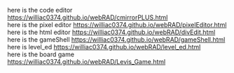 here is the code editor
https://williac0374.github.io/webRAD/cmirrorPLUS.html 
<br>
here is the pixel editor
https://williac0374.github.io/webRAD/pixelEditor.html
<br>
here is the html editor
https://williac0374.github.io/webRAD/divEdit.html
<br>
here is the gameShell
https://williac0374.github.io/webRAD/gameShell.html
<br>
here is level_ed
https://williac0374.github.io/webRAD/level_ed.html
<br>
here is the board game
https://williac0374.github.io/webRAD/Levis_Game.html
